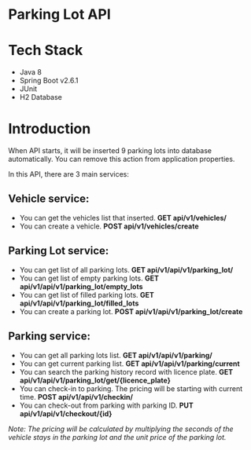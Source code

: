 # Parking Lot API

# Tech Stack

- Java 8
- Spring Boot v2.6.1
- JUnit
- H2 Database

# Introduction

When API starts, it will be inserted 9 parking lots into database automatically. You can remove this
action from application properties.

In this API, there are 3 main services:

## Vehicle service:

- You can get the vehicles list that inserted. **GET api/v1/vehicles/**
- You can create a vehicle. **POST api/v1/vehicles/create**

## Parking Lot service:

- You can get list of all parking lots. **GET api/v1/api/v1/parking_lot/**
- You can get list of empty parking lots. **GET api/v1/api/v1/parking_lot/empty_lots**
- You can get list of filled parking lots. **GET api/v1/api/v1/parking_lot/filled_lots**
- You can create a parking lot. **POST api/v1/api/v1/parking_lot/create**

## Parking service:

- You can get all parking lots list. **GET api/v1/api/v1/parking/**
- You can get current parking list. **GET api/v1/api/v1/parking/current**
- You can search the parking history record with licence plate. **GET api/v1/api/v1/parking_lot/get/{licence_plate}**
- You can check-in to parking. The pricing will be starting with current time. **POST api/v1/api/v1/checkin/**
- You can check-out from parking with parking ID. **PUT api/v1/api/v1/checkout/{id}**


*Note: The pricing will be calculated by multiplying the seconds of the vehicle stays in the parking lot and the unit price of the parking lot.*